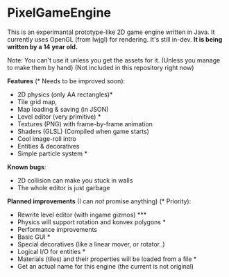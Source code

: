 # PixelGameEngine

This is an experimantal prototype-like 2D game engine written in Java.
It currently uses OpenGL (from lwjgl) for rendering. It's still in-dev.
**It is being written by a 14 year old.**

Note: You can't use it unless you get the assets for it. (Unless you manage to make them by hand) (Not included in this repository right now)



**Features** (* Needs to be improved soon):
  - 2D physics (only AA rectangles)\*
  - Tile grid map,
  - Map loading & saving (in JSON)
  - Level editor (very primitive) \*
  - Textures (PNG) with frame-by-frame animation
  - Shaders (GLSL) (Compiled when game starts)
  - Cool image-roll intro
  - Entities & decoratives
  - Simple particle system \*
  
  **Known bugs**:
  - 2D collision can make you stuck in walls
  - The whole editor is just garbage
  
  **Planned improvements** (I can *not* promise anything) (* Priority):
  - Rewrite level editor (with ingame gizmos) \*\*\*
  - Physics will support rotation and konvex polygons \*
  - Performance improvements
  - Basic GUI \*
  - Special decoratives (like a linear mover, or rotator..)
  - Logical I/O for entities \*
  - Materials (tiles) and their properties will be loaded from a file \*
  - Get an actual name for this engine (the current is not original)
